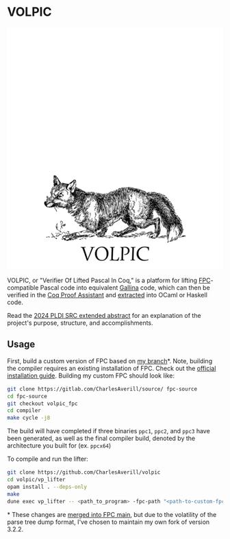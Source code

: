 # VOLPIC

![logo_white.png](media/logo_white.png#gh-dark-mode-only)
![logo_black.png](media/logo_black.png#gh-light-mode-only)

VOLPIC, or "Verifier Of Lifted Pascal In Coq," is a platform for lifting 
[FPC](https://www.freepascal.org/)-compatible Pascal code into equivalent 
[Gallina](https://coq.inria.fr/doc/v8.9/refman/language/gallina-specification-language.html)
code, which can then be verified in the [Coq Proof Assistant](https://coq.inria.fr/) 
and [extracted](https://coq.inria.fr/doc/v8.9/refman/addendum/extraction.html)
into OCaml or Haskell code.

Read the [2024 PLDI SRC extended abstract](https://seashell.charles.systems/publications/VOLPIC_SRC.pdf)
for an explanation of the project's purpose, structure, and accomplishments. 

## Usage

First, build a custom version of FPC based on [my branch](https://gitlab.com/CharlesAverill/source/-/tree/volpic_fpc)*. 
Note, building the compiler requires an existing installation of FPC. 
Check out the [official installation guide](https://wiki.freepascal.org/Installing_the_Free_Pascal_Compiler).
Building my custom FPC should look like:

```bash
git clone https://gitlab.com/CharlesAverill/source/ fpc-source
cd fpc-source
git checkout volpic_fpc
cd compiler
make cycle -j8
```

The build will have completed if three binaries `ppc1`, `ppc2`, and `ppc3` have been generated, as well as the final compiler build, denoted by the architecture you built for (ex. `ppcx64`)

To compile and run the lifter:

```bash
git clone https://github.com/CharlesAverill/volpic
cd volpic/vp_lifter
opam install . --deps-only
make
dune exec vp_lifter -- <path_to_program> -fpc-path "<path-to-custom-fpc-source>/compiler/ppcx64" -fpc-args "-Fu<path-to-custom-fpc-source>/rtl/units/x86_64-linux/"
```

\* These changes are [merged into FPC main](https://gitlab.com/freepascal.org/fpc/source/-/merge_requests/567),
but due to the volatility of the parse tree dump format, I've
chosen to maintain my own fork of version 3.2.2.
